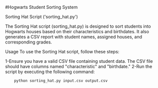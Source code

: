 #Hogwarts Student Sorting System	

Sorting Hat Script ('sorting_hat.py')

The Sorting Hat script (sorting_hat.py) is designed to sort students into Hogwarts houses based on their characteristics and birthdates. It also generates a CSV report with student names, assigned houses, and corresponding grades.

Usage
To use the Sorting Hat script, follow these steps:

1-Ensure you have a valid CSV file containing student data. The CSV file should have columns named "characteristic" and "birthdate."
2-Run the script by executing the following command:

		python sorting_hat.py input.csv output.csv



